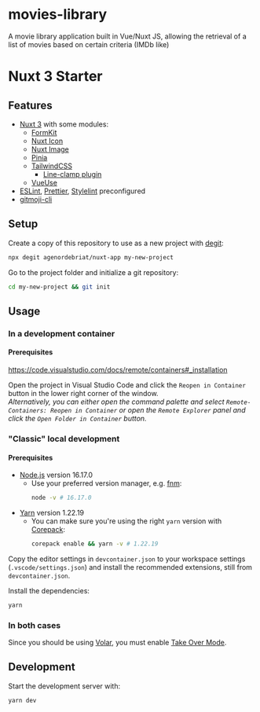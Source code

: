 # movies-library
A movie library application built in Vue/Nuxt JS, allowing the retrieval of a list of movies based on certain criteria (IMDb like) 

# Nuxt 3 Starter

## Features

- [Nuxt 3](https://v3.nuxtjs.org) with some modules:
  - [FormKit](https://formkit.com)
  - [Nuxt Icon](https://github.com/nuxt-modules/icon)
  - [Nuxt Image](https://v1.image.nuxtjs.org/)
  - [Pinia](https://pinia.vuejs.org/)
  - [TailwindCSS](https://tailwindcss.nuxtjs.org/)
    - [Line-clamp plugin](https://github.com/tailwindlabs/tailwindcss-line-clamp)
  - [VueUse](https://vueuse.org/)
- [ESLint](https://eslint.org/), [Prettier](https://prettier.io/), [Stylelint](https://stylelint.io/) preconfigured
- [gitmoji-cli](https://github.com/carloscuesta/gitmoji-cli)

## Setup

Create a copy of this repository to use as a new project with [degit](https://github.com/Rich-Harris/degit):

```bash
npx degit agenordebriat/nuxt-app my-new-project
```

Go to the project folder and initialize a git repository:

```bash
cd my-new-project && git init
```

## Usage

### In a development container

#### Prerequisites

https://code.visualstudio.com/docs/remote/containers#_installation

Open the project in Visual Studio Code and click the `Reopen in Container` button in the lower right corner of the window.  
_Alternatively, you can either open the command palette and select `Remote-Containers: Reopen in Container` or open the `Remote Explorer` panel and click the `Open Folder in Container` button._

### "Classic" local development

#### Prerequisites

- [Node.js](https://nodejs.org/) version 16.17.0
  - Use your preferred version manager, e.g. [fnm](https://github.com/Schniz/fnm):
    ```bash
    node -v # 16.17.0
    ```
- [Yarn](https://yarnpkg.com/) version 1.22.19
  - You can make sure you're using the right `yarn` version with [Corepack](https://nodejs.org/api/corepack.html):
    ```bash
    corepack enable && yarn -v # 1.22.19
    ```

Copy the editor settings in `devcontainer.json` to your workspace settings (`.vscode/settings.json`) and install the recommended extensions, still from `devcontainer.json`.

Install the dependencies:

```bash
yarn
```

### In both cases

Since you should be using [Volar](https://marketplace.visualstudio.com/items?itemName=Vue.volar), you must enable [Take Over Mode](https://github.com/johnsoncodehk/volar/discussions/471).

## Development

Start the development server with:

```bash
yarn dev
```
